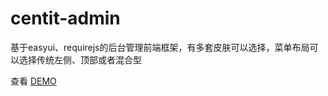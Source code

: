 # centit-admin
基于easyui、requirejs的后台管理前端框架，有多套皮肤可以选择，菜单布局可以选择传统左侧、顶部或者混合型

查看 [DEMO](https://ndxt.github.io/centit-admin/)
